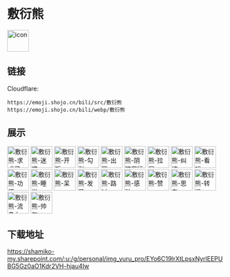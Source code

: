 # 敷衍熊
<img src="https://emoji.shojo.cn/bili/src/敷衍熊/icon.png" width="50" height="50" alt="icon">

## 链接
Cloudflare:
```
https://emoji.shojo.cn/bili/src/敷衍熊
https://emoji.shojo.cn/bili/webp/敷衍熊
```
## 展示
<img src="https://emoji.shojo.cn/bili/src/敷衍熊/敷衍熊-求求了.png" width="50" height="50" alt="敷衍熊-求求了">
<img src="https://emoji.shojo.cn/bili/src/敷衍熊/敷衍熊-迷惑.png" width="50" height="50" alt="敷衍熊-迷惑">
<img src="https://emoji.shojo.cn/bili/src/敷衍熊/敷衍熊-开饭.png" width="50" height="50" alt="敷衍熊-开饭">
<img src="https://emoji.shojo.cn/bili/src/敷衍熊/敷衍熊-勾引.png" width="50" height="50" alt="敷衍熊-勾引">
<img src="https://emoji.shojo.cn/bili/src/敷衍熊/敷衍熊-出现.png" width="50" height="50" alt="敷衍熊-出现">
<img src="https://emoji.shojo.cn/bili/src/敷衍熊/敷衍熊-阴暗爬行.png" width="50" height="50" alt="敷衍熊-阴暗爬行">
<img src="https://emoji.shojo.cn/bili/src/敷衍熊/敷衍熊-拉屎.png" width="50" height="50" alt="敷衍熊-拉屎">
<img src="https://emoji.shojo.cn/bili/src/敷衍熊/敷衍熊-纠结.png" width="50" height="50" alt="敷衍熊-纠结">
<img src="https://emoji.shojo.cn/bili/src/敷衍熊/敷衍熊-看戏.png" width="50" height="50" alt="敷衍熊-看戏">
<img src="https://emoji.shojo.cn/bili/src/敷衍熊/敷衍熊-功德.png" width="50" height="50" alt="敷衍熊-功德">
<img src="https://emoji.shojo.cn/bili/src/敷衍熊/敷衍熊-睡觉.png" width="50" height="50" alt="敷衍熊-睡觉">
<img src="https://emoji.shojo.cn/bili/src/敷衍熊/敷衍熊-呆.png" width="50" height="50" alt="敷衍熊-呆">
<img src="https://emoji.shojo.cn/bili/src/敷衍熊/敷衍熊-发呆.png" width="50" height="50" alt="敷衍熊-发呆">
<img src="https://emoji.shojo.cn/bili/src/敷衍熊/敷衍熊-路过.png" width="50" height="50" alt="敷衍熊-路过">
<img src="https://emoji.shojo.cn/bili/src/敷衍熊/敷衍熊-感动.png" width="50" height="50" alt="敷衍熊-感动">
<img src="https://emoji.shojo.cn/bili/src/敷衍熊/敷衍熊-赞.png" width="50" height="50" alt="敷衍熊-赞">
<img src="https://emoji.shojo.cn/bili/src/敷衍熊/敷衍熊-思考.png" width="50" height="50" alt="敷衍熊-思考">
<img src="https://emoji.shojo.cn/bili/src/敷衍熊/敷衍熊-转运.png" width="50" height="50" alt="敷衍熊-转运">
<img src="https://emoji.shojo.cn/bili/src/敷衍熊/敷衍熊-流鼻血.png" width="50" height="50" alt="敷衍熊-流鼻血">
<img src="https://emoji.shojo.cn/bili/src/敷衍熊/敷衍熊-帅气.png" width="50" height="50" alt="敷衍熊-帅气">

## 下载地址

https://shamiko-my.sharepoint.com/:u:/g/personal/img_yuru_pro/EYo6C19lrXtLpsxNyrlEEPUBG5Gz0aO1Kdr2VH-hjau4Iw